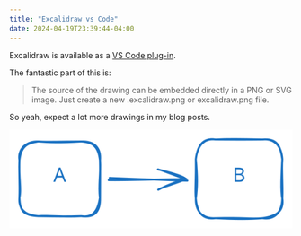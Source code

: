 ```yaml
---
title: "Excalidraw vs Code"
date: 2024-04-19T23:39:44-04:00
---
```


Excalidraw is available as a [VS Code plug-in](https://marketplace.visualstudio.com/items?itemName=pomdtr.excalidraw-editor).

The fantastic part of this is:

> The source of the drawing can be embedded directly in a PNG or SVG image. Just create a new .excalidraw.png or excalidraw.png file.

So yeah, expect a lot more drawings in my blog posts.

![A simple box diagram.](./example.excalidraw.svg)
